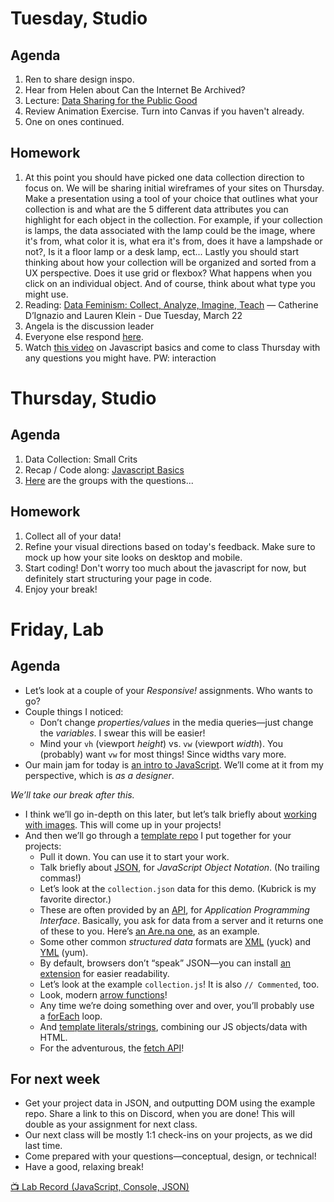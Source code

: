 ---
---

# Tuesday, Studio
## Agenda

1. Ren to share design inspo.
2. Hear from Helen about Can the Internet Be Archived?
3. Lecture: [Data Sharing for the Public Good](https://docs.google.com/presentation/d/1-mb9Fr2fFb6pMnFRXwMj63QTYnwmzg-nUqNVveov8-I/edit?usp=sharing)
4. Review Animation Exercise. Turn into Canvas if you haven't already. 
5. One on ones continued.

## Homework
1. At this point you should have picked one data collection direction to focus on. We will be sharing initial wireframes of your sites on Thursday. Make a presentation using a tool of your choice that outlines what your collection is and what are the 5 different data attributes you can highlight for each object in the collection. For example, if your collection is lamps, the data associated with the lamp could be the image, where it's from, what color it is, what era it's from, does it have a lampshade or not?, Is it a floor lamp or a desk lamp, ect... Lastly you should start thinking about how your collection will be organized and sorted from a UX perspective. Does it use grid or flexbox? What happens when you click on an individual object. And of course, think about what type you might use. 
2. Reading: [Data Feminism: Collect, Analyze, Imagine, Teach](https://data-feminism.mitpress.mit.edu/pub/ei7cogfn/release/4) — Catherine D’Ignazio and Lauren Klein - Due Tuesday, March 22
3. Angela is the discussion leader
4. Everyone else respond [here](https://docs.google.com/document/d/1pv5p2erPfjhSk7HzhXJtdSpO1effd9uR-X4lSVwFSS8/edit?usp=sharing).
5. Watch [this video](https://vimeo.com/513584741?embedded=true&source=video_title&owner=11664633) on Javascript basics and come to class Thursday with any questions you might have. PW: interaction

# Thursday, Studio
## Agenda

1. Data Collection: Small Crits 
2. Recap / Code along: [Javascript Basics](https://www.figma.com/proto/2EaprAXFoi8l3BgM4s2lNv/intro-to-js?node-id=3-2&scaling=contain&page-id=0%3A1)
3. [Here](https://docs.google.com/document/d/1eIa1zuC7V0szzHRJbxIBEJDec5c947Gb9qj1simWBs4/edit?usp=sharing) are the groups with the questions...


## Homework
1. Collect all of your data!
2. Refine your visual directions based on today's feedback. Make sure to mock up how your site looks on desktop and mobile.
3. Start coding! Don't worry too much about the javascript for now, but definitely start structuring your page in code. 
4. Enjoy your break!



# Friday, Lab

## Agenda

- Let’s look at a couple of your *Responsive!* assignments. Who wants to go?
	<!-- Anjali, Rose, Julie. -->
- Couple things I noticed:
	- Don’t change *properties/values* in the media queries—just change the *variables*. I swear this will be easier!
	- Mind your `vh` (viewport *height*) vs. `vw` (viewport *width*). You (probably) want `vw` for most things! Since widths vary more.
- Our main jam for today is [an intro to JavaScript](https://core-interaction.github.io/lab/javascript/). We’ll come at it from my perspective, which is *as a designer*.

*We’ll take our break after this.*

- I think we’ll go in-depth on this later, but let’s talk briefly about [working with images](https://core-interaction.github.io/lab/images/). This will come up in your projects!
- And then we’ll go through a [template repo](https://github.com/core-interaction-s23/collection) I put together for your projects:
	- Pull it down. You can use it to start your work.
	- Talk briefly about [JSON](https://en.wikipedia.org/wiki/JSON), for *JavaScript Object Notation*. (No trailing commas!)
	- Let’s look at the `collection.json` data for this demo. (Kubrick is my favorite director.)
	- These are often provided by an [API](https://en.wikipedia.org/wiki/API), for *Application Programming Interface*. Basically, you ask for data from a server and it returns one of these to you. Here’s [an Are.na one](https://api.are.na/v2/channels/typography-and-interaction-too), as an example.
	- Some other common *structured data* formats are [XML](https://en.wikipedia.org/wiki/XML) (yuck) and [YML](https://en.wikipedia.org/wiki/YAML) (yum).
	- By default, browsers don’t “speak” JSON—you can install [an extension](https://chrome.google.com/webstore/detail/json-formatter) for easier readability.
	- Let’s look at the example `collection.js`! It is also `// Commented`, too.
	- Look, modern [arrow functions](https://developer.mozilla.org/en-US/docs/Web/JavaScript/Reference/Functions/Arrow_functions)!
	- Any time we’re doing something over and over, you’ll probably use a [forEach](https://developer.mozilla.org/en-US/docs/Web/JavaScript/Reference/Global_Objects/Array/forEach) loop.
	- And [template literals/strings](https://developer.mozilla.org/en-US/docs/Web/JavaScript/Reference/Template_literals), combining our JS objects/data with HTML.
	- For the adventurous, the [fetch API](https://developer.mozilla.org/en-US/docs/Web/API/Fetch_API/Using_Fetch)!



## For next week

- Get your project data in JSON, and outputting DOM using the example repo. Share a link to this on Discord, when you are done! This will double as your assignment for next class.
- Our next class will be mostly 1:1 check-ins on your projects, as we did last time.
- Come prepared with your questions—conceptual, design, or technical!
- Have a good, relaxing break!

[📺 Lab Record (JavaScript, Console, JSON)](https://drive.google.com/file/d/1R0x-CZMni0DWMVJcTyNNCLgGyhs2W1Uc)
